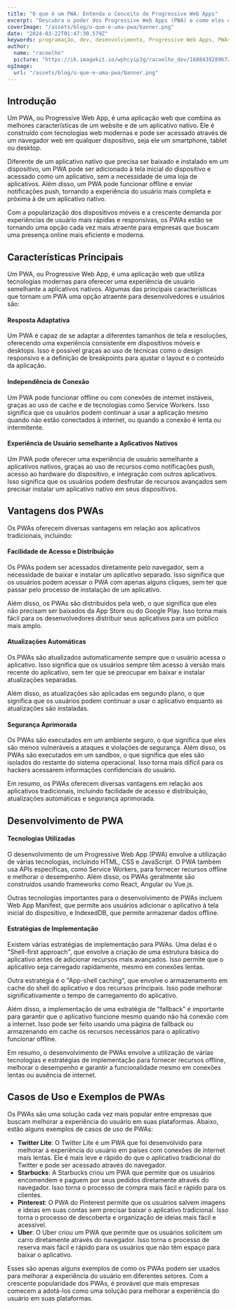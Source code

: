 ```yaml
---
title: "O que é um PWA: Entenda o Conceito de Progressive Web Apps"
excerpt: "Descubra o poder dos Progressive Web Apps (PWA) e como eles estão redefinindo a experiência de usuário na web. De acessibilidade offline a notificações push, explore como os PWAs combinam a praticidade dos aplicativos web com a robustez dos aplicativos nativos, oferecendo uma alternativa moderna e eficaz para engajar usuários em qualquer dispositivo."
coverImage: "/assets/blog/o-que-e-uma-pwa/banner.png"
date: "2024-03-22T01:47:30.579Z"
keywords: programação, dev, desenvolvimento, Progressive Web Apps, PWAs, Desenvolvimento Web, Aplicativos Offline, Experiência do Usuário, Service Workers, Web App Manifest, Desenvolvimento Responsivo, Aplicações Web Modernas, Como criar um aplicativo
author:
  name: "racoelho"
  picture: "https://ik.imagekit.io/wphcyip3g/racoelho_dev/1688439289672.jpeg?updatedAt=1701730648991"
ogImage:
  url: "/assets/blog/o-que-e-uma-pwa/banner.png"
---
```



## Introdução

Um PWA, ou Progressive Web App, é uma aplicação web que combina as melhores características de um website e de um aplicativo nativo. Ele é construído com tecnologias web modernas e pode ser acessado através de um navegador web em qualquer dispositivo, seja ele um smartphone, tablet ou desktop.


Diferente de um aplicativo nativo que precisa ser baixado e instalado em um dispositivo, um PWA pode ser adicionado à tela inicial do dispositivo e acessado como um aplicativo, sem a necessidade de uma loja de aplicativos. Além disso, um PWA pode funcionar offline e enviar notificações push, tornando a experiência do usuário mais completa e próxima à de um aplicativo nativo.

Com a popularização dos dispositivos móveis e a crescente demanda por experiências de usuário mais rápidas e responsivas, os PWAs estão se tornando uma opção cada vez mais atraente para empresas que buscam uma presença online mais eficiente e moderna.


## Características Principais

Um PWA, ou Progressive Web App, é uma aplicação web que utiliza tecnologias modernas para oferecer uma experiência de usuário semelhante a aplicativos nativos. Algumas das principais características que tornam um PWA uma opção atraente para desenvolvedores e usuários são:

#### Resposta Adaptativa

Um PWA é capaz de se adaptar a diferentes tamanhos de tela e resoluções, oferecendo uma experiência consistente em dispositivos móveis e desktops. Isso é possível graças ao uso de técnicas como o design responsivo e a definição de breakpoints para ajustar o layout e o conteúdo da aplicação.

#### Independência de Conexão

Um PWA pode funcionar offline ou com conexões de internet instáveis, graças ao uso de cache e de tecnologias como Service Workers. Isso significa que os usuários podem continuar a usar a aplicação mesmo quando não estão conectados à internet, ou quando a conexão é lenta ou intermitente.

#### Experiência de Usuário semelhante a Aplicativos Nativos

Um PWA pode oferecer uma experiência de usuário semelhante a aplicativos nativos, graças ao uso de recursos como notificações push, acesso ao hardware do dispositivo, e integração com outros aplicativos. Isso significa que os usuários podem desfrutar de recursos avançados sem precisar instalar um aplicativo nativo em seus dispositivos.

## Vantagens dos PWAs

Os PWAs oferecem diversas vantagens em relação aos aplicativos tradicionais, incluindo:

#### Facilidade de Acesso e Distribuição

Os PWAs podem ser acessados diretamente pelo navegador, sem a necessidade de baixar e instalar um aplicativo separado. Isso significa que os usuários podem acessar o PWA com apenas alguns cliques, sem ter que passar pelo processo de instalação de um aplicativo.

Além disso, os PWAs são distribuídos pela web, o que significa que eles não precisam ser baixados da App Store ou do Google Play. Isso torna mais fácil para os desenvolvedores distribuir seus aplicativos para um público mais amplo.

#### Atualizações Automáticas

Os PWAs são atualizados automaticamente sempre que o usuário acessa o aplicativo. Isso significa que os usuários sempre têm acesso à versão mais recente do aplicativo, sem ter que se preocupar em baixar e instalar atualizações separadas.

Além disso, as atualizações são aplicadas em segundo plano, o que significa que os usuários podem continuar a usar o aplicativo enquanto as atualizações são instaladas.


#### Segurança Aprimorada

Os PWAs são executados em um ambiente seguro, o que significa que eles são menos vulneráveis a ataques e violações de segurança. Além disso, os PWAs são executados em um sandbox, o que significa que eles são isolados do restante do sistema operacional. Isso torna mais difícil para os hackers acessarem informações confidenciais do usuário.

Em resumo, os PWAs oferecem diversas vantagens em relação aos aplicativos tradicionais, incluindo facilidade de acesso e distribuição, atualizações automáticas e segurança aprimorada.

## Desenvolvimento de PWA

#### Tecnologias Utilizadas
O desenvolvimento de um Progressive Web App (PWA) envolve a utilização de várias tecnologias, incluindo HTML, CSS e JavaScript. O PWA também usa APIs específicas, como Service Workers, para fornecer recursos offline e melhorar o desempenho. Além disso, os PWAs geralmente são construídos usando frameworks como React, Angular ou Vue.js.

Outras tecnologias importantes para o desenvolvimento de PWAs incluem Web App Manifest, que permite aos usuários adicionar o aplicativo à tela inicial do dispositivo, e IndexedDB, que permite armazenar dados offline.

#### Estratégias de Implementação
Existem várias estratégias de implementação para PWAs. Uma delas é o "Shell-first approach", que envolve a criação de uma estrutura básica do aplicativo antes de adicionar recursos mais avançados. Isso permite que o aplicativo seja carregado rapidamente, mesmo em conexões lentas.

Outra estratégia é o "App-shell caching", que envolve o armazenamento em cache do shell do aplicativo e dos recursos principais. Isso pode melhorar significativamente o tempo de carregamento do aplicativo.

Além disso, a implementação de uma estratégia de "fallback" é importante para garantir que o aplicativo funcione mesmo quando não há conexão com a internet. Isso pode ser feito usando uma página de fallback ou armazenando em cache os recursos necessários para o aplicativo funcionar offline.

Em resumo, o desenvolvimento de PWAs envolve a utilização de várias tecnologias e estratégias de implementação para fornecer recursos offline, melhorar o desempenho e garantir a funcionalidade mesmo em conexões lentas ou ausência de internet.

## Casos de Uso e Exemplos de PWAs

Os PWAs são uma solução cada vez mais popular entre empresas que buscam melhorar a experiência do usuário em suas plataformas. Abaixo, estão alguns exemplos de casos de uso de PWAs:

- **Twitter Lite**: O Twitter Lite é um PWA que foi desenvolvido para melhorar a experiência do usuário em países com conexões de internet mais lentas. Ele é mais leve e rápido do que o aplicativo tradicional do Twitter e pode ser acessado através do navegador.
- **Starbucks**: A Starbucks criou um PWA que permite que os usuários encomendem e paguem por seus pedidos diretamente através do navegador. Isso torna o processo de compra mais fácil e rápido para os clientes.
- **Pinterest**: O PWA do Pinterest permite que os usuários salvem imagens e ideias em suas contas sem precisar baixar o aplicativo tradicional. Isso torna o processo de descoberta e organização de ideias mais fácil e acessível.
- **Uber**: O Uber criou um PWA que permite que os usuários solicitem um carro diretamente através do navegador. Isso torna o processo de reserva mais fácil e rápido para os usuários que não têm espaço para baixar o aplicativo.

Esses são apenas alguns exemplos de como os PWAs podem ser usados para melhorar a experiência do usuário em diferentes setores. Com a crescente popularidade dos PWAs, é provável que mais empresas comecem a adotá-los como uma solução para melhorar a experiência do usuário em suas plataformas.

